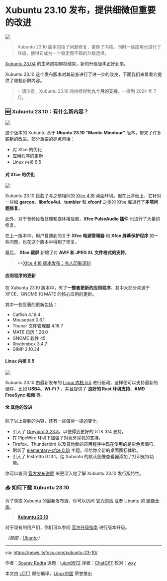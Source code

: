 [#]: subject: "Xubuntu 23.10 Release is Here With Subtle Improvements"
[#]: via: "https://news.itsfoss.com/xubuntu-23-10/"
[#]: author: "Sourav Rudra https://news.itsfoss.com/author/sourav/"
[#]: collector: "lujun9972/lctt-scripts-1693450080"
[#]: translator: "ChatGPT"
[#]: reviewer: "wxy"
[#]: publisher: "wxy"
[#]: url: "https://linux.cn/article-16282-1.html"

Xubuntu 23.10 发布，提供细微但重要的改进
======

![][0]

> Xubuntu 23.10 版本包括了问题修复，更新了内核，同时一些应用也进行了升级，使得它成为一个稳定而不错的升级选择。

[Xubuntu 23.04][1] 的生命周期即将结束，新的升级版本正好到来。

Xubuntu 23.10 这个发布版本对其前身进行了进一步的改良，下面我们来看看它提供了哪些新鲜内容。

> 💡 请注意，Xubuntu 23.10 将持续得到**九个月的支持**，一直到 2024 年 7 月。

### 🆕 Xubuntu 23.10：有什么新内容？

![][2]

这个版本的 Xubuntu 基于 **Ubuntu 23.10 “Mantic Minotaur”** 版本，带来了许多崭新的改进。部分重要的亮点包括：

  * 对 Xfce 的优化
  * 应用程序的更新
  * Linux 内核 6.5

#### 对 Xfce 的优化

![][3]

Xubuntu 23.10 搭载了与之前相同的 [Xfce 4.18][4] 桌面环境。但在此基础上，它针对一些如 **garcon**、**libxfce4ui**、**tumbler** 和 **xfconf** 之类的 Xfce 库进行了**多项问题修复**。

此外，对于音频设备处理和媒体播放器，**Xfce PulseAudio 插件** 也进行了大量的修复。

在上一版本中，用户曾遇到的关于 **Xfce 电源管理器** 和 **Xfce 屏幕保护程序** 的一些问题，也在这个版本中得到了修复。

最后， **Xfce 截屏** 新增了对 **AVIF 和 JPEG XL 文件格式的支持**。

> **[Xfce 4.18 版本发布：令人印象深刻][5]

#### 应用程序的更新

在 Xubuntu 23.10 版本中，有了**一整套更新的应用程序**，其中大部分来源于 XFCE、GNOME 和 MATE 的核心应用的更新。

其中一些显著的更新包括：

  * Catfish 4.16.4
  * Mousepad 0.6.1
  * Thunar 文件管理器 4.18.7
  * MATE 日历 1.26.0
  * GNOME 软件 45
  * Rhythmbox 3.4.7
  * GIMP 2.10.34

#### Linux 内核 6.5

![][6]

Xubuntu 23.10 由最新发布的 [Linux 内核 6.5][7] 进行驱动，这样便可以支持最新的硬件，比如 **USB4、Wi-Fi 7** ，并且提供了 **良好的 Rust 环境支持**、**AMD FreeSync 视频** 等。

> [][6A]

#### 🛠️ 其他的改进

除了以上提到的内容，还有一些值得一提的变化:

  * 引入了 [Greybird 3.23.3][8]，以便得到更好的 GTK 3/4 支持。
  * 在 PipeWire 环境下加强了对蓝牙耳机的支持。
  * Firefox、Thunderbird 以及其他新的应用程序中现在使用的是彩色表情符。
  * 刷新了 [elementary-xfce 0.18][9] 主题，带给你全新的桌面图标体验。
  * 引入了 Ristretto 0.13.1，给 Xubuntu 的默认图像查看器添加了打印支持功能。

你可以查阅 [官方发布说明][10] 来更深入地了解 Xubuntu 23.10 发行版特性。

### 📥 如何下载 Xubuntu 23.10

为了获取 Xubuntu 的最新发布版，你可以访问 [官方网站][11] 或者 Ubuntu 的 [镜像仓库][12]。

> **[Xubuntu 23.10][13]**

对于现有的用户们，你们可以参阅 [官方升级指南][14] 进行版本升级。

*（题图：[Ubuntu](https://ubuntu.com/blog/into-the-labyrinth)）*

--------------------------------------------------------------------------------

via: https://news.itsfoss.com/xubuntu-23-10/

作者：[Sourav Rudra][a]
选题：[lujun9972][b]
译者：[ChatGPT](https://linux.cn/lctt/ChatGPT)
校对：[wxy](https://github.com/wxy)

本文由 [LCTT](https://github.com/LCTT/TranslateProject) 原创编译，[Linux中国](https://linux.cn/) 荣誉推出

[a]: https://news.itsfoss.com/author/sourav/
[b]: https://github.com/lujun9972
[1]: https://news.itsfoss.com/xubuntu-23-04/
[2]: https://news.itsfoss.com/content/images/2023/10/Xubuntu_23.10_1.png
[3]: https://news.itsfoss.com/content/images/2023/10/Xubuntu_23.10_2.png
[4]: https://news.itsfoss.com/xfce-4-18-release/
[5]: https://linux.cn/article-15355-1.html
[6]: https://news.itsfoss.com/content/images/2023/10/Xubuntu_23.10_3.png
[6A]: https://linux.cn/article-16140-1.html
[7]: https://news.itsfoss.com/linux-kernel-6-5-release/
[8]: https://github.com/shimmerproject/Greybird/releases/tag/v3.23.3
[9]: https://github.com/shimmerproject/elementary-xfce/releases/tag/v0.18
[10]: https://wiki.xubuntu.org/releases/23.10/release-notes
[11]: https://xubuntu.org/download/
[12]: https://cdimage.ubuntu.com/xubuntu/releases/23.10/
[13]: https://cdimage.ubuntu.com/xubuntu/releases/23.10/release/
[14]: https://docs.xubuntu.org/latest/user/C/migrating-upgrading.html
[0]: https://img.linux.net.cn/data/attachment/album/202310/14/113232y7wgzcj565q57cjl.jpg